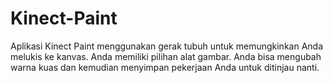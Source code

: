 # Kinect-Paint
Aplikasi Kinect Paint menggunakan gerak tubuh untuk memungkinkan Anda melukis ke kanvas. Anda memiliki pilihan alat gambar. Anda bisa mengubah warna kuas dan kemudian menyimpan pekerjaan Anda untuk ditinjau nanti.
